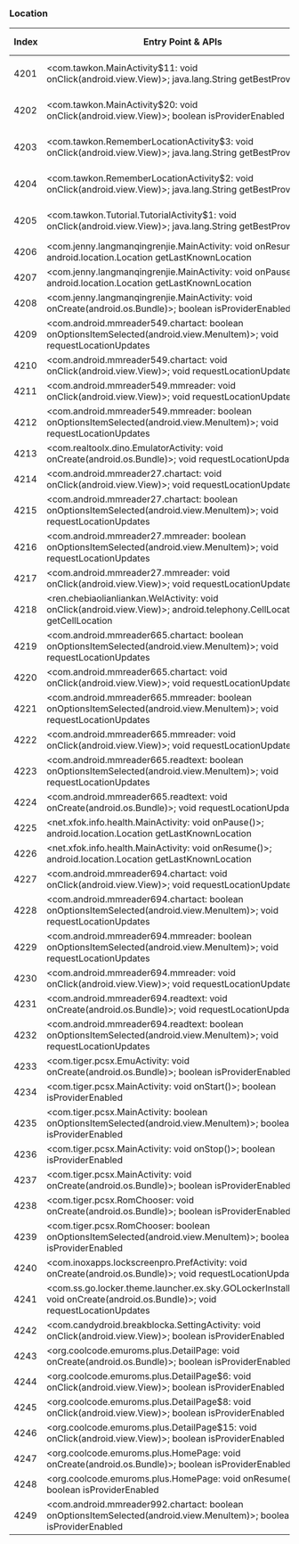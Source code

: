 ### Location
| Index | Entry Point & APIs | Screen shot | Resource id | Label |
| ------------- | ------------- | ------------- |-------------|-------------|
| 4201 | <com.tawkon.MainActivity$11: void onClick(android.view.View)>; java.lang.String getBestProvider | ![](D:\COSMOS\output\py\Drebin\VirusShare_Android_20130506\VirusShare_f5ee0a1035d2df1419f9b51ecf6c256f\com.tawkon.MainActivity.png) | {'2131165386': <sensitive_component.SensitiveComponent.SensitiveView object at 0x000001D8DED7E358>} | |
| 4202 | <com.tawkon.MainActivity$20: void onClick(android.view.View)>; boolean isProviderEnabled | ![](D:\COSMOS\output\py\Drebin\VirusShare_Android_20130506\VirusShare_f5ee0a1035d2df1419f9b51ecf6c256f\com.tawkon.MainActivity.png) | {'2131165340': <sensitive_component.SensitiveComponent.SensitiveView object at 0x000001D8DF5ABA90>} | |
| 4203 | <com.tawkon.RememberLocationActivity$3: void onClick(android.view.View)>; java.lang.String getBestProvider | ![](D:\COSMOS\output\py\Drebin\VirusShare_Android_20130506\VirusShare_f5ee0a1035d2df1419f9b51ecf6c256f\com.tawkon.RememberLocationActivity.png) | {'2131165296': <sensitive_component.SensitiveComponent.SensitiveView object at 0x000001D8DF5AB4A8>} | |
| 4204 | <com.tawkon.RememberLocationActivity$2: void onClick(android.view.View)>; java.lang.String getBestProvider | ![](D:\COSMOS\output\py\Drebin\VirusShare_Android_20130506\VirusShare_f5ee0a1035d2df1419f9b51ecf6c256f\com.tawkon.RememberLocationActivity.png) | {'2131165297': <sensitive_component.SensitiveComponent.SensitiveView object at 0x000001D8DF5ABC88>} | |
| 4205 | <com.tawkon.Tutorial.TutorialActivity$1: void onClick(android.view.View)>; java.lang.String getBestProvider | ![](D:\COSMOS\output\py\Drebin\VirusShare_Android_20130506\VirusShare_f5ee0a1035d2df1419f9b51ecf6c256f\com.tawkon.Tutorial.TutorialActivity.png) | {'2131165414': <sensitive_component.SensitiveComponent.SensitiveView object at 0x000001D8DF33C6A0>} | |
| 4206 | <com.jenny.langmanqingrenjie.MainActivity: void onResume()>; android.location.Location getLastKnownLocation | ![](D:\COSMOS\output\py\Drebin\VirusShare_Android_20130506\VirusShare_f613b6ffbae1f6b2a4ea8deb7e697389\com.jenny.langmanqingrenjie.MainActivity.png) |  | |
| 4207 | <com.jenny.langmanqingrenjie.MainActivity: void onPause()>; android.location.Location getLastKnownLocation | ![](D:\COSMOS\output\py\Drebin\VirusShare_Android_20130506\VirusShare_f613b6ffbae1f6b2a4ea8deb7e697389\com.jenny.langmanqingrenjie.MainActivity.png) |  | |
| 4208 | <com.jenny.langmanqingrenjie.MainActivity: void onCreate(android.os.Bundle)>; boolean isProviderEnabled | ![](D:\COSMOS\output\py\Drebin\VirusShare_Android_20130506\VirusShare_f613b6ffbae1f6b2a4ea8deb7e697389\com.jenny.langmanqingrenjie.MainActivity.png) |  | |
| 4209 | <com.android.mmreader549.chartact: boolean onOptionsItemSelected(android.view.MenuItem)>; void requestLocationUpdates | ![](D:\COSMOS\output\py\Drebin\VirusShare_Android_20130506\VirusShare_f6272a3828838869106d6263d65eab4c\com.android.mmreader549.chartact.png) |  | |
| 4210 | <com.android.mmreader549.chartact: void onClick(android.view.View)>; void requestLocationUpdates | ![](D:\COSMOS\output\py\Drebin\VirusShare_Android_20130506\VirusShare_f6272a3828838869106d6263d65eab4c\com.android.mmreader549.chartact.png) |  | |
| 4211 | <com.android.mmreader549.mmreader: void onClick(android.view.View)>; void requestLocationUpdates | ![](D:\COSMOS\output\py\Drebin\VirusShare_Android_20130506\VirusShare_f6272a3828838869106d6263d65eab4c\com.android.mmreader549.mmreader.png) |  | |
| 4212 | <com.android.mmreader549.mmreader: boolean onOptionsItemSelected(android.view.MenuItem)>; void requestLocationUpdates | ![](D:\COSMOS\output\py\Drebin\VirusShare_Android_20130506\VirusShare_f6272a3828838869106d6263d65eab4c\com.android.mmreader549.mmreader.png) |  | |
| 4213 | <com.realtoolx.dino.EmulatorActivity: void onCreate(android.os.Bundle)>; void requestLocationUpdates | ![](D:\COSMOS\output\py\Drebin\VirusShare_Android_20130506\VirusShare_f66336985e9318d106ffe5963509b820\com.realtoolx.dino.EmulatorActivity.png) |  | |
| 4214 | <com.android.mmreader27.chartact: void onClick(android.view.View)>; void requestLocationUpdates | ![](D:\COSMOS\output\py\Drebin\VirusShare_Android_20130506\VirusShare_f6aa4ae7d85efeb235555138081462ca\com.android.mmreader27.chartact.png) |  | |
| 4215 | <com.android.mmreader27.chartact: boolean onOptionsItemSelected(android.view.MenuItem)>; void requestLocationUpdates | ![](D:\COSMOS\output\py\Drebin\VirusShare_Android_20130506\VirusShare_f6aa4ae7d85efeb235555138081462ca\com.android.mmreader27.chartact.png) |  | |
| 4216 | <com.android.mmreader27.mmreader: boolean onOptionsItemSelected(android.view.MenuItem)>; void requestLocationUpdates | ![](D:\COSMOS\output\py\Drebin\VirusShare_Android_20130506\VirusShare_f6aa4ae7d85efeb235555138081462ca\com.android.mmreader27.mmreader.png) |  | |
| 4217 | <com.android.mmreader27.mmreader: void onClick(android.view.View)>; void requestLocationUpdates | ![](D:\COSMOS\output\py\Drebin\VirusShare_Android_20130506\VirusShare_f6aa4ae7d85efeb235555138081462ca\com.android.mmreader27.mmreader.png) |  | |
| 4218 | <ren.chebiaolianliankan.WelActivity: void onClick(android.view.View)>; android.telephony.CellLocation getCellLocation | ![](D:\COSMOS\output\py\Drebin\VirusShare_Android_20130506\VirusShare_f721b221c50a308b8d4f64cbc76d2517\ren.chebiaolianliankan.WelActivity.png) |  | |
| 4219 | <com.android.mmreader665.chartact: boolean onOptionsItemSelected(android.view.MenuItem)>; void requestLocationUpdates | ![](D:\COSMOS\output\py\Drebin\VirusShare_Android_20130506\VirusShare_f750fbdd67a585155862fc0a96acf10e\com.android.mmreader665.chartact.png) |  | |
| 4220 | <com.android.mmreader665.chartact: void onClick(android.view.View)>; void requestLocationUpdates | ![](D:\COSMOS\output\py\Drebin\VirusShare_Android_20130506\VirusShare_f750fbdd67a585155862fc0a96acf10e\com.android.mmreader665.chartact.png) |  | |
| 4221 | <com.android.mmreader665.mmreader: boolean onOptionsItemSelected(android.view.MenuItem)>; void requestLocationUpdates | ![](D:\COSMOS\output\py\Drebin\VirusShare_Android_20130506\VirusShare_f750fbdd67a585155862fc0a96acf10e\com.android.mmreader665.mmreader.png) |  | |
| 4222 | <com.android.mmreader665.mmreader: void onClick(android.view.View)>; void requestLocationUpdates | ![](D:\COSMOS\output\py\Drebin\VirusShare_Android_20130506\VirusShare_f750fbdd67a585155862fc0a96acf10e\com.android.mmreader665.mmreader.png) |  | |
| 4223 | <com.android.mmreader665.readtext: boolean onOptionsItemSelected(android.view.MenuItem)>; void requestLocationUpdates | ![](D:\COSMOS\output\py\Drebin\VirusShare_Android_20130506\VirusShare_f750fbdd67a585155862fc0a96acf10e\com.android.mmreader665.readtext.png) |  | |
| 4224 | <com.android.mmreader665.readtext: void onCreate(android.os.Bundle)>; void requestLocationUpdates | ![](D:\COSMOS\output\py\Drebin\VirusShare_Android_20130506\VirusShare_f750fbdd67a585155862fc0a96acf10e\com.android.mmreader665.readtext.png) |  | |
| 4225 | <net.xfok.info.health.MainActivity: void onPause()>; android.location.Location getLastKnownLocation | ![](D:\COSMOS\output\py\Drebin\VirusShare_Android_20130506\VirusShare_f827a3bbf589c76b2e67e4dba0693897\net.xfok.info.health.MainActivity.png) |  | |
| 4226 | <net.xfok.info.health.MainActivity: void onResume()>; android.location.Location getLastKnownLocation | ![](D:\COSMOS\output\py\Drebin\VirusShare_Android_20130506\VirusShare_f827a3bbf589c76b2e67e4dba0693897\net.xfok.info.health.MainActivity.png) |  | |
| 4227 | <com.android.mmreader694.chartact: void onClick(android.view.View)>; void requestLocationUpdates | ![](D:\COSMOS\output\py\Drebin\VirusShare_Android_20130506\VirusShare_f839c1519f37573678c96e34064b4921\com.android.mmreader694.chartact.png) |  | |
| 4228 | <com.android.mmreader694.chartact: boolean onOptionsItemSelected(android.view.MenuItem)>; void requestLocationUpdates | ![](D:\COSMOS\output\py\Drebin\VirusShare_Android_20130506\VirusShare_f839c1519f37573678c96e34064b4921\com.android.mmreader694.chartact.png) |  | |
| 4229 | <com.android.mmreader694.mmreader: boolean onOptionsItemSelected(android.view.MenuItem)>; void requestLocationUpdates | ![](D:\COSMOS\output\py\Drebin\VirusShare_Android_20130506\VirusShare_f839c1519f37573678c96e34064b4921\com.android.mmreader694.mmreader.png) |  | |
| 4230 | <com.android.mmreader694.mmreader: void onClick(android.view.View)>; void requestLocationUpdates | ![](D:\COSMOS\output\py\Drebin\VirusShare_Android_20130506\VirusShare_f839c1519f37573678c96e34064b4921\com.android.mmreader694.mmreader.png) |  | |
| 4231 | <com.android.mmreader694.readtext: void onCreate(android.os.Bundle)>; void requestLocationUpdates | ![](D:\COSMOS\output\py\Drebin\VirusShare_Android_20130506\VirusShare_f839c1519f37573678c96e34064b4921\com.android.mmreader694.readtext.png) |  | |
| 4232 | <com.android.mmreader694.readtext: boolean onOptionsItemSelected(android.view.MenuItem)>; void requestLocationUpdates | ![](D:\COSMOS\output\py\Drebin\VirusShare_Android_20130506\VirusShare_f839c1519f37573678c96e34064b4921\com.android.mmreader694.readtext.png) |  | |
| 4233 | <com.tiger.pcsx.EmuActivity: void onCreate(android.os.Bundle)>; boolean isProviderEnabled | ![](D:\COSMOS\output\py\Drebin\VirusShare_Android_20130506\VirusShare_f851e6896b136cf4619c50fb38ef7c5a\com.tiger.pcsx.EmuActivity.png) |  | |
| 4234 | <com.tiger.pcsx.MainActivity: void onStart()>; boolean isProviderEnabled | ![](D:\COSMOS\output\py\Drebin\VirusShare_Android_20130506\VirusShare_f851e6896b136cf4619c50fb38ef7c5a\com.tiger.pcsx.MainActivity.png) |  | |
| 4235 | <com.tiger.pcsx.MainActivity: boolean onOptionsItemSelected(android.view.MenuItem)>; boolean isProviderEnabled | ![](D:\COSMOS\output\py\Drebin\VirusShare_Android_20130506\VirusShare_f851e6896b136cf4619c50fb38ef7c5a\com.tiger.pcsx.MainActivity.png) |  | |
| 4236 | <com.tiger.pcsx.MainActivity: void onStop()>; boolean isProviderEnabled | ![](D:\COSMOS\output\py\Drebin\VirusShare_Android_20130506\VirusShare_f851e6896b136cf4619c50fb38ef7c5a\com.tiger.pcsx.MainActivity.png) |  | |
| 4237 | <com.tiger.pcsx.MainActivity: void onCreate(android.os.Bundle)>; boolean isProviderEnabled | ![](D:\COSMOS\output\py\Drebin\VirusShare_Android_20130506\VirusShare_f851e6896b136cf4619c50fb38ef7c5a\com.tiger.pcsx.MainActivity.png) |  | |
| 4238 | <com.tiger.pcsx.RomChooser: void onCreate(android.os.Bundle)>; boolean isProviderEnabled | ![](D:\COSMOS\output\py\Drebin\VirusShare_Android_20130506\VirusShare_f851e6896b136cf4619c50fb38ef7c5a\com.tiger.pcsx.RomChooser.png) |  | |
| 4239 | <com.tiger.pcsx.RomChooser: boolean onOptionsItemSelected(android.view.MenuItem)>; boolean isProviderEnabled | ![](D:\COSMOS\output\py\Drebin\VirusShare_Android_20130506\VirusShare_f851e6896b136cf4619c50fb38ef7c5a\com.tiger.pcsx.RomChooser.png) |  | |
| 4240 | <com.inoxapps.lockscreenpro.PrefActivity: void onCreate(android.os.Bundle)>; void requestLocationUpdates | ![](D:\COSMOS\output\py\Drebin\VirusShare_Android_20130506\VirusShare_f87cba909fe1e79c9ee3806ae44ec2ec\com.inoxapps.lockscreenpro.PrefActivity.png) |  | |
| 4241 | <com.ss.go.locker.theme.launcher.ex.sky.GOLockerInstallDialog: void onCreate(android.os.Bundle)>; void requestLocationUpdates | ![](D:\COSMOS\output\py\Drebin\VirusShare_Android_20130506\VirusShare_f88071bff8a05a907a74c34db6bb227f\com.ss.go.locker.theme.launcher.ex.sky.GOLockerInstallDialog.png) |  | |
| 4242 | <com.candydroid.breakblocka.SettingActivity: void onClick(android.view.View)>; boolean isProviderEnabled | ![](D:\COSMOS\output\py\Drebin\VirusShare_Android_20130506\VirusShare_f8d059942ab8042ab5b2f852b90e3c81\com.candydroid.breakblocka.SettingActivity.png) |  | |
| 4243 | <org.coolcode.emuroms.plus.DetailPage: void onCreate(android.os.Bundle)>; boolean isProviderEnabled | ![](D:\COSMOS\output\py\Drebin\VirusShare_Android_20130506\VirusShare_f9971fc6e6dd0248a8ec0184eeb44729\org.coolcode.emuroms.plus.DetailPage.png) |  | |
| 4244 | <org.coolcode.emuroms.plus.DetailPage$6: void onClick(android.view.View)>; boolean isProviderEnabled | ![](D:\COSMOS\output\py\Drebin\VirusShare_Android_20130506\VirusShare_f9971fc6e6dd0248a8ec0184eeb44729\org.coolcode.emuroms.plus.DetailPage.png) |  | |
| 4245 | <org.coolcode.emuroms.plus.DetailPage$8: void onClick(android.view.View)>; boolean isProviderEnabled | ![](D:\COSMOS\output\py\Drebin\VirusShare_Android_20130506\VirusShare_f9971fc6e6dd0248a8ec0184eeb44729\org.coolcode.emuroms.plus.DetailPage.png) |  | |
| 4246 | <org.coolcode.emuroms.plus.DetailPage$15: void onClick(android.view.View)>; boolean isProviderEnabled | ![](D:\COSMOS\output\py\Drebin\VirusShare_Android_20130506\VirusShare_f9971fc6e6dd0248a8ec0184eeb44729\org.coolcode.emuroms.plus.DetailPage.png) |  | |
| 4247 | <org.coolcode.emuroms.plus.HomePage: void onCreate(android.os.Bundle)>; boolean isProviderEnabled | ![](D:\COSMOS\output\py\Drebin\VirusShare_Android_20130506\VirusShare_f9971fc6e6dd0248a8ec0184eeb44729\org.coolcode.emuroms.plus.HomePage.png) |  | |
| 4248 | <org.coolcode.emuroms.plus.HomePage: void onResume()>; boolean isProviderEnabled | ![](D:\COSMOS\output\py\Drebin\VirusShare_Android_20130506\VirusShare_f9971fc6e6dd0248a8ec0184eeb44729\org.coolcode.emuroms.plus.HomePage.png) |  | |
| 4249 | <com.android.mmreader992.chartact: boolean onOptionsItemSelected(android.view.MenuItem)>; boolean isProviderEnabled | ![](D:\COSMOS\output\py\Drebin\VirusShare_Android_20130506\VirusShare_fa207e1a4cdd7b064dfce38b4c5ec7e2\com.android.mmreader992.chartact.png) |  | |
